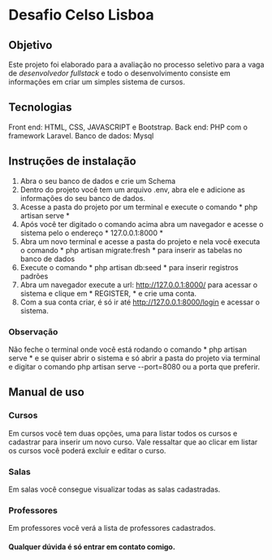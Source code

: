 # Desafio Celso Lisboa

## Objetivo
Este projeto foi elaborado para a avaliação no processo seletivo para a vaga de *desenvolvedor fullstack* e todo o desenvolvimento consiste em informações
em criar um simples sistema de cursos.
## Tecnologias
Front end: HTML, CSS, JAVASCRIPT e Bootstrap.
Back end: PHP com o framework Laravel.
Banco de dados: Mysql

## Instruções de instalação
1. Abra o seu banco de dados e crie um Schema
2. Dentro do projeto você tem um arquivo .env, abra ele e adicione as informações do seu banco de dados.
3. Acesse a pasta do projeto por um terminal e execute o comando * php artisan serve * 
4. Após você ter digitado o comando acima abra um navegador e acesse o sistema pelo o endereço * 127.0.0.1:8000 * 
5. Abra um novo terminal e acesse a pasta do projeto e nela você executa o comando * php artisan migrate:fresh * para inserir as tabelas no banco de dados
6. Execute o comando * php artisan db:seed * para inserir registros padrões
7. Abra um navegador execute a url: http://127.0.0.1:8000/ para acessar o sistema e clique em * REGISTER, *  e crie uma conta.
8. Com a sua conta criar, é só ir até http://127.0.0.1:8000/login e acessar o sistema.

### Observação
Não feche o terminal onde você está rodando o comando * php artisan serve * e se quiser abrir o sistema e só abrir a pasta do projeto via terminal e digitar o comando php artisan serve --port=8080 ou a porta que preferir.

## Manual de uso

### Cursos
Em cursos você tem duas opções, uma para listar todos os cursos e cadastrar para inserir um novo curso.
Vale ressaltar que ao clicar em listar os cursos você poderá excluir e editar o curso.

### Salas
Em salas você consegue visualizar todas as salas cadastradas.

### Professores
Em professores você verá a lista de professores cadastrados.

#### Qualquer dúvida é só entrar em contato comigo.



